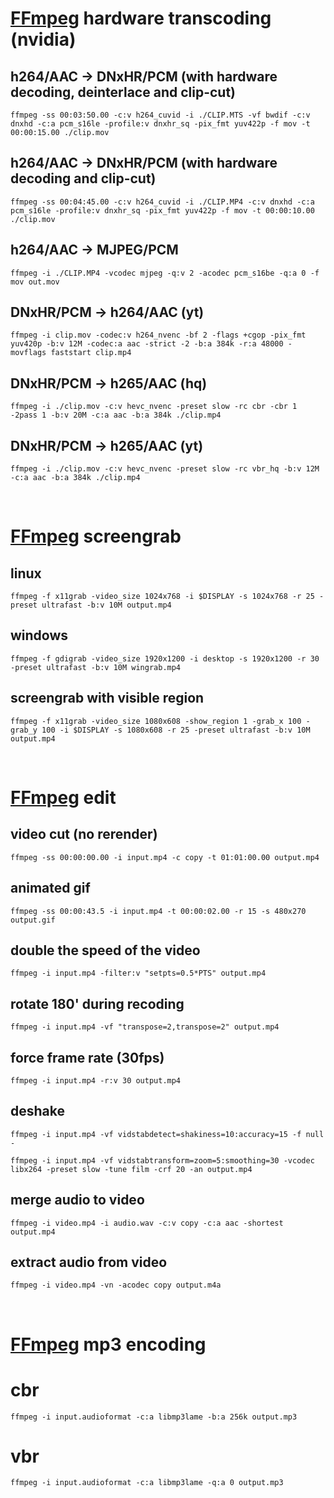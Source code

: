 # [FFmpeg](https://www.ffmpeg.org/) hardware transcoding (nvidia)

## h264/AAC -> DNxHR/PCM (with hardware decoding, deinterlace and clip-cut)
```
ffmpeg -ss 00:03:50.00 -c:v h264_cuvid -i ./CLIP.MTS -vf bwdif -c:v dnxhd -c:a pcm_s16le -profile:v dnxhr_sq -pix_fmt yuv422p -f mov -t 00:00:15.00 ./clip.mov
```

## h264/AAC -> DNxHR/PCM (with hardware decoding and clip-cut)
```
ffmpeg -ss 00:04:45.00 -c:v h264_cuvid -i ./CLIP.MP4 -c:v dnxhd -c:a pcm_s16le -profile:v dnxhr_sq -pix_fmt yuv422p -f mov -t 00:00:10.00 ./clip.mov
```

## h264/AAC -> MJPEG/PCM
```
ffmpeg -i ./CLIP.MP4 -vcodec mjpeg -q:v 2 -acodec pcm_s16be -q:a 0 -f mov out.mov
```

## DNxHR/PCM -> h264/AAC (yt)
```
ffmpeg -i clip.mov -codec:v h264_nvenc -bf 2 -flags +cgop -pix_fmt yuv420p -b:v 12M -codec:a aac -strict -2 -b:a 384k -r:a 48000 -movflags faststart clip.mp4
```

## DNxHR/PCM -> h265/AAC (hq)
```
ffmpeg -i ./clip.mov -c:v hevc_nvenc -preset slow -rc cbr -cbr 1 -2pass 1 -b:v 20M -c:a aac -b:a 384k ./clip.mp4
```

## DNxHR/PCM -> h265/AAC (yt)
```
ffmpeg -i ./clip.mov -c:v hevc_nvenc -preset slow -rc vbr_hq -b:v 12M -c:a aac -b:a 384k ./clip.mp4
```

<br />




# [FFmpeg](https://www.ffmpeg.org/) screengrab

## linux
```
ffmpeg -f x11grab -video_size 1024x768 -i $DISPLAY -s 1024x768 -r 25 -preset ultrafast -b:v 10M output.mp4
```

## windows
```
ffmpeg -f gdigrab -video_size 1920x1200 -i desktop -s 1920x1200 -r 30 -preset ultrafast -b:v 10M wingrab.mp4
```

## screengrab with visible region
```
ffmpeg -f x11grab -video_size 1080x608 -show_region 1 -grab_x 100 -grab_y 100 -i $DISPLAY -s 1080x608 -r 25 -preset ultrafast -b:v 10M output.mp4
```

<br />




# [FFmpeg](https://www.ffmpeg.org/) edit

## video cut (no rerender)
```
ffmpeg -ss 00:00:00.00 -i input.mp4 -c copy -t 01:01:00.00 output.mp4
```

## animated gif
```
ffmpeg -ss 00:00:43.5 -i input.mp4 -t 00:00:02.00 -r 15 -s 480x270 output.gif
```

## double the speed of the video
```
ffmpeg -i input.mp4 -filter:v "setpts=0.5*PTS" output.mp4
```

## rotate 180' during recoding
```
ffmpeg -i input.mp4 -vf "transpose=2,transpose=2" output.mp4
```

## force frame rate (30fps)
```
ffmpeg -i input.mp4 -r:v 30 output.mp4
```

## deshake
```
ffmpeg -i input.mp4 -vf vidstabdetect=shakiness=10:accuracy=15 -f null -

ffmpeg -i input.mp4 -vf vidstabtransform=zoom=5:smoothing=30 -vcodec libx264 -preset slow -tune film -crf 20 -an output.mp4
```

## merge audio to video
```
ffmpeg -i video.mp4 -i audio.wav -c:v copy -c:a aac -shortest output.mp4
```

## extract audio from video
```
ffmpeg -i video.mp4 -vn -acodec copy output.m4a
```

<br />




# [FFmpeg](https://www.ffmpeg.org/) mp3 encoding

# cbr
```
ffmpeg -i input.audioformat -c:a libmp3lame -b:a 256k output.mp3
```

# vbr
```
ffmpeg -i input.audioformat -c:a libmp3lame -q:a 0 output.mp3
```
